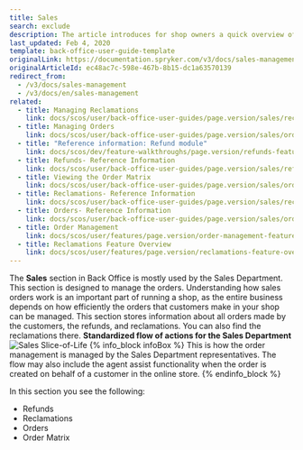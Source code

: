 ```yaml
---
title: Sales
search: exclude
description: The article introduces for shop owners a quick overview of the Sales section, such as Refunds, Orders, Order Matrix, and Reclamations in the Back Office.
last_updated: Feb 4, 2020
template: back-office-user-guide-template
originalLink: https://documentation.spryker.com/v3/docs/sales-management
originalArticleId: ec48ac7c-598e-467b-8b15-dc1a63570139
redirect_from:
  - /v3/docs/sales-management
  - /v3/docs/en/sales-management
related:
  - title: Managing Reclamations
    link: docs/scos/user/back-office-user-guides/page.version/sales/reclamations/managing-reclamations.html
  - title: Managing Orders
    link: docs/scos/user/back-office-user-guides/page.version/sales/orders/managing-orders.html
  - title: "Reference information: Refund module"
    link: docs/scos/dev/feature-walkthroughs/page.version/refunds-feature-walkthrough/reference-information-refund-module.html
  - title: Refunds- Reference Information
    link: docs/scos/user/back-office-user-guides/page.version/sales/refunds/viewing-refunds.html
  - title: Viewing the Order Matrix
    link: docs/scos/user/back-office-user-guides/page.version/sales/order-matrix/viewing-the-order-matrix.html
  - title: Reclamations- Reference Information
    link: docs/scos/user/back-office-user-guides/page.version/sales/reclamations/references/reclamations-reference-information.html
  - title: Orders- Reference Information
    link: docs/scos/user/back-office-user-guides/page.version/sales/orders/references/orders-reference-information.html
  - title: Order Management
    link: docs/scos/user/features/page.version/order-management-feature-overview/order-management-feature-overview.html
  - title: Reclamations Feature Overview
    link: docs/scos/user/features/page.version/reclamations-feature-overview.html
---
```


The **Sales** section in Back Office is mostly used by the Sales Department.
This section is designed to manage the orders. Understanding how sales orders work is an important part of running a shop, as the entire business depends on how efficiently the orders that customers make in your shop can be managed. This section stores information about all orders made by the customers, the refunds, and reclamations. You can also find the reclamations there. 
**Standardized flow of actions for the Sales Department**
![Sales Slice-of-Life](https://cdn.document360.io/9fafa0d5-d76f-40c5-8b02-ab9515d3e879/Images/Documentation/Sales%20Slice-of-Life.png) 
{% info_block infoBox %}
This is how the order management is managed by the Sales Department representatives. The flow may also include the agent assist functionality when the order is created on behalf of a customer in the online store.
{% endinfo_block %}

In this section you see the following:
* Refunds
* Reclamations
* Orders
* Order Matrix
